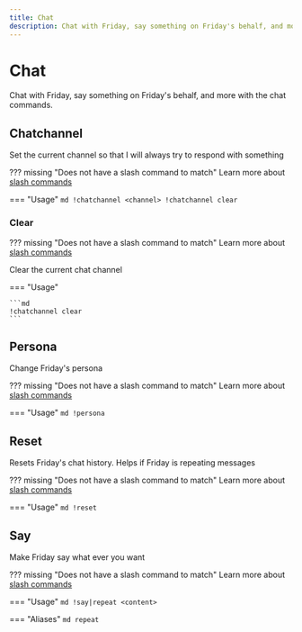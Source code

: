 ```yaml
---
title: Chat
description: Chat with Friday, say something on Friday's behalf, and more with the chat commands.
---
```

# Chat

Chat with Friday, say something on Friday's behalf, and more with the chat commands.

## Chatchannel

Set the current channel so that I will always try to respond with something

??? missing "Does not have a slash command to match"
	Learn more about [slash commands](/#slash-commands)

=== "Usage"
	```md
	!chatchannel <channel>
	!chatchannel clear 
	```

### Clear

??? missing "Does not have a slash command to match"
	Learn more about [slash commands](/#slash-commands)

Clear the current chat channel

=== "Usage"

	```md
	!chatchannel clear 
	```

## Persona

Change Friday's persona

??? missing "Does not have a slash command to match"
	Learn more about [slash commands](/#slash-commands)

=== "Usage"
	```md
	!persona 
	```

## Reset

Resets Friday's chat history. Helps if Friday is repeating messages

??? missing "Does not have a slash command to match"
	Learn more about [slash commands](/#slash-commands)

=== "Usage"
	```md
	!reset 
	```

## Say

Make Friday say what ever you want

??? missing "Does not have a slash command to match"
	Learn more about [slash commands](/#slash-commands)

=== "Usage"
	```md
	!say|repeat <content>
	```

=== "Aliases"
	```md
	repeat
	```
